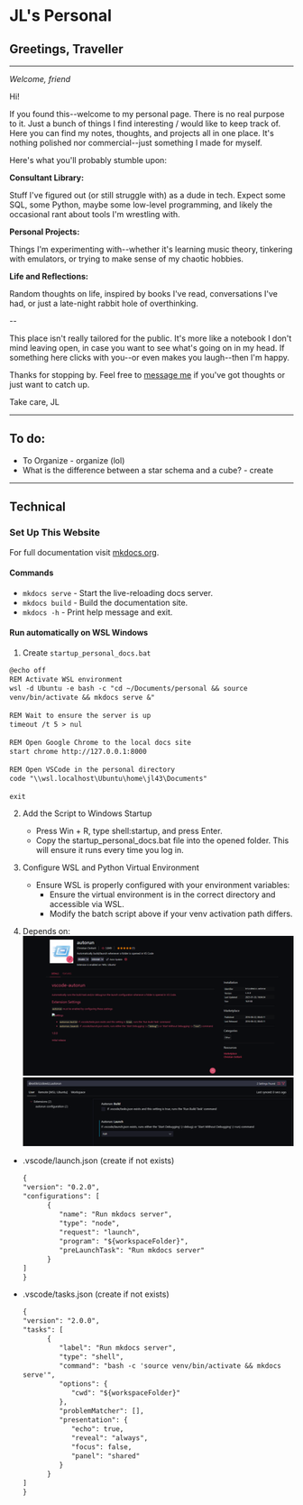 # JL's Personal

## Greetings, Traveller

---

*Welcome, friend*

Hi! 

If you found this--welcome to my personal page. There is no real purpose to it. Just a bunch of things I find interesting / would like to keep track of. Here you can find my notes, thoughts, and projects all in one place. It's nothing polished nor commercial--just something I made for myself.

Here's what you'll probably stumble upon:

**Consultant Library:** 

Stuff I've figured out (or still struggle with) as a dude in tech. Expect some SQL, some Python, maybe some low-level programming, and likely the occasional rant about tools I'm wrestling with.

**Personal Projects:** 

Things I'm experimenting with--whether it's learning music theory, tinkering with emulators, or trying to make sense of my chaotic hobbies.

**Life and Reflections:** 

Random thoughts on life, inspired by books I've read, conversations I've had, or just a late-night rabbit hole of overthinking.

--

This place isn't really tailored for the public. 
It's more like a notebook I don't mind leaving open, 
in case you want to see what's going on in my head. 
If something here clicks with you--or even makes you laugh--then I'm happy.

Thanks for stopping by. Feel free to [message me](mailto:joseluisreyes43@gmail.com) if you've got thoughts or just want to catch up.

Take care,
JL

---
## To do:

- To Organize - organize (lol)
- What is the difference between a star schema and a cube? - create


---

## Technical

### Set Up This Website

For full documentation visit [mkdocs.org](https://www.mkdocs.org).

#### Commands

* `mkdocs serve` - Start the live-reloading docs server.
* `mkdocs build` - Build the documentation site.
* `mkdocs -h` - Print help message and exit.

#### Run automatically on WSL Windows

1. Create `startup_personal_docs.bat`
   
```
@echo off
REM Activate WSL environment
wsl -d Ubuntu -e bash -c "cd ~/Documents/personal && source venv/bin/activate && mkdocs serve &"

REM Wait to ensure the server is up
timeout /t 5 > nul

REM Open Google Chrome to the local docs site
start chrome http://127.0.0.1:8000

REM Open VSCode in the personal directory
code "\\wsl.localhost\Ubuntu\home\jl43\Documents"

exit
```

2. Add the Script to Windows Startup
   - Press Win + R, type shell:startup, and press Enter.
   - Copy the startup_personal_docs.bat file into the opened folder. This will ensure it runs every time you log in.

3. Configure WSL and Python Virtual Environment
   - Ensure WSL is properly configured with your environment variables:
     - Ensure the virtual environment is in the correct directory and accessible via WSL.
     - Modify the batch script above if your venv activation path differs.
4. Depends on: ![alt text](index_asset1.png) ![alt text](index_asset2.png)
- .vscode/launch.json
  (create if not exists)
   ```
   {
   "version": "0.2.0",
   "configurations": [
         {
            "name": "Run mkdocs server",
            "type": "node",
            "request": "launch",
            "program": "${workspaceFolder}",
            "preLaunchTask": "Run mkdocs server"
         }
   ]
   }
   ```
- .vscode/tasks.json
  (create if not exists)
   ```
   {
   "version": "2.0.0",
   "tasks": [
         {
            "label": "Run mkdocs server",
            "type": "shell",
            "command": "bash -c 'source venv/bin/activate && mkdocs serve'",
            "options": {
               "cwd": "${workspaceFolder}"
            },
            "problemMatcher": [],
            "presentation": {
               "echo": true,
               "reveal": "always",
               "focus": false,
               "panel": "shared"
            }
         }
   ]
   }
   ```